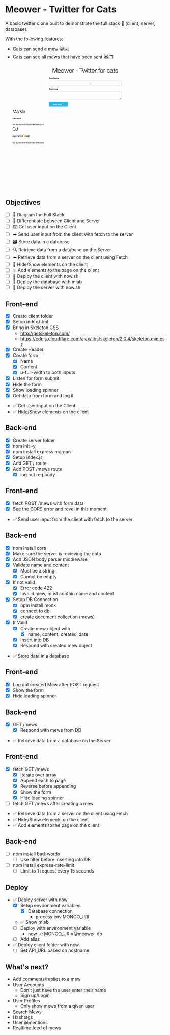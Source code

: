 # Meower - Twitter for Cats

A basic twitter clone built to demonstrate the full stack 🥞 (client, server, database).

With the following features:

* Cats can send a mew 😸✉️
* Cats can see all mews that have been sent 😻🗂

![example-site](example-site.gif)

## Objectives

* [ ] 📝 Diagram the Full Stack
* [ ] 🔎 Differentiate between Client and Server
* [ ] ⌨️ Get user input on the Client
* [ ] ➡️ Send user input from the client with fetch to the server
* [ ] 🗃 Store data in a database
* [ ] 🔍 Retrieve data from a database on the Server
* [ ] ⬅️ Retrieve data from a server on the client using Fetch
* [ ] 🙈 Hide/Show elements on the client
* [ ] ✨ Add elements to the page on the client
* [ ] 🚀 Deploy the client with now.sh
* [ ] 🚀 Deploy the database with mlab
* [ ] 🚀 Deploy the server with now.sh

## Front-end

* [x] Create client folder
* [x] Setup index.html
* [x] Bring in Skeleton CSS
  * http://getskeleton.com/
  * https://cdnjs.cloudflare.com/ajax/libs/skeleton/2.0.4/skeleton.min.css
* [x] Create Header
* [x] Create form
  * [x] Name
  * [x] Content
  * [x] u-full-width to both inputs
* [x] Listen for form submit
* [x] Hide the form
* [x] Show loading spinner
* [x] Get data from form and log it
* ✅ Get user input on the Client
* ✅ Hide/Show elements on the client

## Back-end

* [x] Create server folder
* [x] npm init -y
* [x] npm install express morgan
* [x] Setup index.js
* [x] Add GET / route
* [x] Add POST /mews route
  * [x] log out req.body

## Front-end

* [x] fetch POST /mews with form data
* [x] See the CORS error and revel in this moment
* ✅ Send user input from the client with fetch to the server

## Back-end

* [x] npm install cors
* [x] Make sure the server is recieving the data
* [x] Add JSON body parser middleware
* [x] Validate name and content
  * [x] Must be a string
  * [x] Cannot be empty
* [x] If not valid
  * [x] Error code 422
  * [x] Invalid mew, must contain name and content
* [x] Setup DB Connection
  * [x] npm install monk
  * [x] connect to db
  * [x] create document collection (mews)
* [x] If Valid
  * [x] Create mew object with
    * [x] name, content, created_date
  * [x] Insert into DB
  * [x] Respond with created mew object
* ✅ Store data in a database

## Front-end

* [x] Log out created Mew after POST request
* [x] Show the form
* [x] Hide loading spinner

## Back-end

* [x] GET /mews
  * [x] Respond with mews from DB
* ✅ Retrieve data from a database on the Server

## Front-end

* [x] fetch GET /mews
  * [x] Iterate over array
  * [x] Append each to page
  * [x] Reverse before appending
  * [x] Show the form
  * [x] Hide loading spinner
* [ ] fetch GET /mews after creating a mew
* ✅ Retrieve data from a server on the client using Fetch
* ✅ Hide/Show elements on the client
* ✅ Add elements to the page on the client

## Back-end

* [ ] npm install bad-words
  * [ ] Use filter before inserting into DB
* [ ] npm install express-rate-limit
  * [ ] Limit to 1 request every 15 seconds

## Deploy

* ✅ Deploy server with now
  * [x] Setup environment variables
    * [x] Database connection
      * process.env.MONGO_URI
  * ✅ Show mlab
  * [ ] Deploy with environment variable
    * now -e MONGO_URI=@meower-db
  * [ ] Add alias
* ✅ Deploy client folder with now
  * [ ] Set API_URL based on hostname

## What's next?

* Add comments/replies to a mew
* User Accounts
  * Don't just have the user enter their name
  * Sign up/Login
* User Profiles
  - Only show mews from a given user
* Search Mews
* Hashtags
* User @mentions
* Realtime feed of mews
